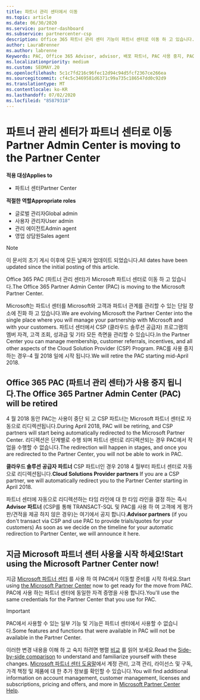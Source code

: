 ```yaml
---
title: 파트너 관리 센터에서 이동
ms.topic: article
ms.date: 06/30/2020
ms.service: partner-dashboard
ms.subservice: partnercenter-csp
description: Office 365 파트너 관리 센터 기능이 파트너 센터로 이동 하 고 있습니다.
author: LauraBrenner
ms.author: labrenne
Keywords: PAC, Office 365 Advisor, advisor, 배포 파트너, PAC 사용 중지, PAC 사용 중지
ms.localizationpriority: medium
ms.custom: SEOMAY.20
ms.openlocfilehash: 5c1c7fd216c96fec12d94c94d5fcf2367ce266ea
ms.sourcegitcommit: cf4c5c3469581d6371c99a735c186547dd0c92d9
ms.translationtype: MT
ms.contentlocale: ko-KR
ms.lasthandoff: 07/02/2020
ms.locfileid: "85879318"
---
```

# <a name="partner-admin-center-is-moving-to-the-partner-center"></a><span data-ttu-id="8cfd5-104">파트너 관리 센터가 파트너 센터로 이동</span><span class="sxs-lookup"><span data-stu-id="8cfd5-104">Partner Admin Center is moving to the Partner Center</span></span>

<span data-ttu-id="8cfd5-105">**적용 대상**</span><span class="sxs-lookup"><span data-stu-id="8cfd5-105">**Applies to**</span></span>

- <span data-ttu-id="8cfd5-106">파트너 센터</span><span class="sxs-lookup"><span data-stu-id="8cfd5-106">Partner Center</span></span>

<span data-ttu-id="8cfd5-107">**적절한 역할**</span><span class="sxs-lookup"><span data-stu-id="8cfd5-107">**Appropriate roles**</span></span>
- <span data-ttu-id="8cfd5-108">글로벌 관리자</span><span class="sxs-lookup"><span data-stu-id="8cfd5-108">Global admin</span></span>
- <span data-ttu-id="8cfd5-109">사용자 관리자</span><span class="sxs-lookup"><span data-stu-id="8cfd5-109">User admin</span></span>
- <span data-ttu-id="8cfd5-110">관리 에이전트</span><span class="sxs-lookup"><span data-stu-id="8cfd5-110">Admin agent</span></span>
- <span data-ttu-id="8cfd5-111">영업 상담원</span><span class="sxs-lookup"><span data-stu-id="8cfd5-111">Sales agent</span></span>

> [!NOTE]  
> <span data-ttu-id="8cfd5-112">이 문서의 초기 게시 이후에 모든 날짜가 업데이트 되었습니다.</span><span class="sxs-lookup"><span data-stu-id="8cfd5-112">All dates have been updated since the initial posting of this article.</span></span>

<span data-ttu-id="8cfd5-113">Office 365 PAC (파트너 관리 센터)가 Microsoft 파트너 센터로 이동 하 고 있습니다.</span><span class="sxs-lookup"><span data-stu-id="8cfd5-113">The Office 365 Partner Admin Center (PAC) is moving to the Microsoft Partner Center.</span></span>

<span data-ttu-id="8cfd5-114">Microsoft는 파트너 센터를 Microsoft와 고객과 파트너 관계를 관리할 수 있는 단일 장소에 진화 하 고 있습니다.</span><span class="sxs-lookup"><span data-stu-id="8cfd5-114">We are evolving Microsoft the Partner Center into the single place where you will manage your partnership with Microsoft and with your customers.</span></span> <span data-ttu-id="8cfd5-115">파트너 센터에서 CSP (클라우드 솔루션 공급자) 프로그램의 멤버 자격, 고객 조회, 성과급 및 기타 모든 측면을 관리할 수 있습니다.</span><span class="sxs-lookup"><span data-stu-id="8cfd5-115">In the Partner Center you can manage membership, customer referrals, incentives, and all other aspects of the Cloud Solution Provider (CSP) Program.</span></span> <span data-ttu-id="8cfd5-116">PAC를 사용 중지 하는 경우-4 월 2018 일에 시작 됩니다.</span><span class="sxs-lookup"><span data-stu-id="8cfd5-116">We will retire the PAC starting mid-April 2018.</span></span>

## <a name="the-office-365-partner-admin-center-pac-will-be-retired"></a><span data-ttu-id="8cfd5-117">Office 365 PAC (파트너 관리 센터)가 사용 중지 됩니다.</span><span class="sxs-lookup"><span data-stu-id="8cfd5-117">The Office 365 Partner Admin Center (PAC) will be retired</span></span>

<span data-ttu-id="8cfd5-118">4 월 2018 동안 PAC는 사용이 중단 되 고 CSP 파트너는 Microsoft 파트너 센터로 자동으로 리디렉션됩니다.</span><span class="sxs-lookup"><span data-stu-id="8cfd5-118">During April 2018, PAC will be retiring, and CSP partners will start being automatically redirected to the Microsoft Partner Center.</span></span> <span data-ttu-id="8cfd5-119">리디렉션은 단계별로 수행 되며 파트너 센터로 리디렉션되는 경우 PAC에서 작업을 수행할 수 없습니다.</span><span class="sxs-lookup"><span data-stu-id="8cfd5-119">The redirection will happen in stages, and once you are redirected to the Partner Center, you will not be able to work in PAC.</span></span> 

<span data-ttu-id="8cfd5-120">**클라우드 솔루션 공급자 파트너** CSP 파트너인 경우 2018 4 월부터 파트너 센터로 자동으로 리디렉션됩니다.</span><span class="sxs-lookup"><span data-stu-id="8cfd5-120">**Cloud Solutions Provider partners** If you are a CSP partner, we will automatically redirect you to the Partner Center starting in April 2018.</span></span> 

<span data-ttu-id="8cfd5-121">파트너 센터에 자동으로 리디렉션하는 타임 라인에 대 한 타임 라인을 결정 하는 즉시 **Advisor 파트너** (CSP를 통해 TRANSACT-SQL 및 PAC를 사용 하 여 고객에 게 평가판/견적을 제공 하지 않은 경우)는 여기에서 공지 합니다.</span><span class="sxs-lookup"><span data-stu-id="8cfd5-121">**Advisor partners** (if you don't transact via CSP and use PAC to provide trials/quotes for your customers) As soon as we decide on the timeline for your automatic redirection to Partner Center, we will announce it here.</span></span> 


## <a name="start-using-the-microsoft-partner-center-now"></a><span data-ttu-id="8cfd5-122">지금 Microsoft 파트너 센터 사용을 시작 하세요!</span><span class="sxs-lookup"><span data-stu-id="8cfd5-122">Start using the Microsoft Partner Center now!</span></span>

<span data-ttu-id="8cfd5-123">지금 [Microsoft 파트너 센터](https://partnercenter.microsoft.com/) 를 사용 하 여 PAC에서 이동할 준비를 시작 하세요.</span><span class="sxs-lookup"><span data-stu-id="8cfd5-123">Start using [the Microsoft Partner Center](https://partnercenter.microsoft.com/) now to get ready for the move from PAC.</span></span>  <span data-ttu-id="8cfd5-124">PAC에 사용 하는 파트너 센터에 동일한 자격 증명을 사용 합니다.</span><span class="sxs-lookup"><span data-stu-id="8cfd5-124">You'll use the same credentials for the Partner Center that you use for PAC.</span></span>

> [!IMPORTANT]  
> <span data-ttu-id="8cfd5-125">PAC에서 사용할 수 있는 일부 기능 및 기능은 파트너 센터에서 사용할 수 없습니다.</span><span class="sxs-lookup"><span data-stu-id="8cfd5-125">Some features and functions that were available in PAC will not be available in the Partner Center.</span></span>

 <span data-ttu-id="8cfd5-126">이러한 변경 내용을 이해 하 고 숙지 하려면 병렬 [비교](moving-from-pac-to-pc.md) 를 읽어 보세요.</span><span class="sxs-lookup"><span data-stu-id="8cfd5-126">Read the [Side-by-side comparison](moving-from-pac-to-pc.md) to understand and familiarize yourself with these changes.</span></span>  <span data-ttu-id="8cfd5-127">[Microsoft 파트너 센터 도움말](https://docs.microsoft.com/partner-center/)에서 계정 관리, 고객 관리, 라이선스 및 구독, 가격 책정 및 제품에 대 한 추가 정보를 확인할 수 있습니다.</span><span class="sxs-lookup"><span data-stu-id="8cfd5-127">You will find additional information on account management, customer management, licenses and subscriptions, pricing and offers, and more in [Microsoft Partner Center Help](https://docs.microsoft.com/partner-center/).</span></span>
